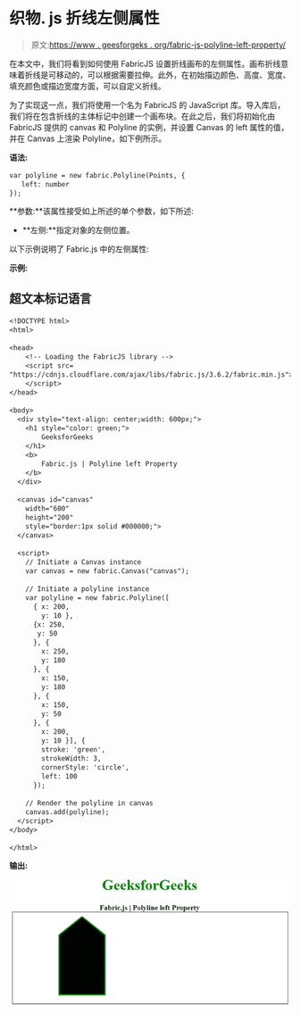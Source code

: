 # 织物. js 折线左侧属性

> 原文:[https://www . geesforgeks . org/fabric-js-polyline-left-property/](https://www.geeksforgeeks.org/fabric-js-polyline-left-property/)

在本文中，我们将看到如何使用 FabricJS 设置折线画布的左侧属性。画布折线意味着折线是可移动的，可以根据需要拉伸。此外，在初始描边颜色、高度、宽度、填充颜色或描边宽度方面，可以自定义折线。

为了实现这一点，我们将使用一个名为 FabricJS 的 JavaScript 库。导入库后，我们将在包含折线的主体标记中创建一个画布块。在此之后，我们将初始化由 FabricJS 提供的 canvas 和 Polyline 的实例，并设置 Canvas 的 left 属性的值，并在 Canvas 上渲染 Polyline，如下例所示。

**语法:**

```
var polyline = new fabric.Polyline(Points, {  
   left: number
});  
```

**参数:**该属性接受如上所述的单个参数，如下所述:

*   **左侧:**指定对象的左侧位置。

以下示例说明了 Fabric.js 中的左侧属性:

**示例:**

## 超文本标记语言

```
<!DOCTYPE html> 
<html> 

<head> 
    <!-- Loading the FabricJS library -->
    <script src= 
"https://cdnjs.cloudflare.com/ajax/libs/fabric.js/3.6.2/fabric.min.js"> 
    </script> 
</head> 

<body> 
  <div style="text-align: center;width: 600px;"> 
    <h1 style="color: green;"> 
        GeeksforGeeks 
    </h1> 
    <b> 
        Fabric.js | Polyline left Property 
    </b> 
  </div> 

  <canvas id="canvas"
    width="600"
    height="200"
    style="border:1px solid #000000;"> 
  </canvas> 

  <script> 
    // Initiate a Canvas instance 
    var canvas = new fabric.Canvas("canvas"); 

    // Initiate a polyline instance 
    var polyline = new fabric.Polyline([ 
      { x: 200, 
        y: 10 }, 
      {x: 250, 
       y: 50 
      }, { 
        x: 250, 
        y: 180 
      }, { 
        x: 150, 
        y: 180 
      }, { 
        x: 150, 
        y: 50 
      }, { 
        x: 200, 
        y: 10 }], { 
        stroke: 'green',  
        strokeWidth: 3,  
        cornerStyle: 'circle',  
        left: 100
      }); 

    // Render the polyline in canvas 
    canvas.add(polyline); 
  </script> 
</body> 

</html>
```

**输出:**

![](img/0c8801824754c8fd1d590cb9783bfea8.png)